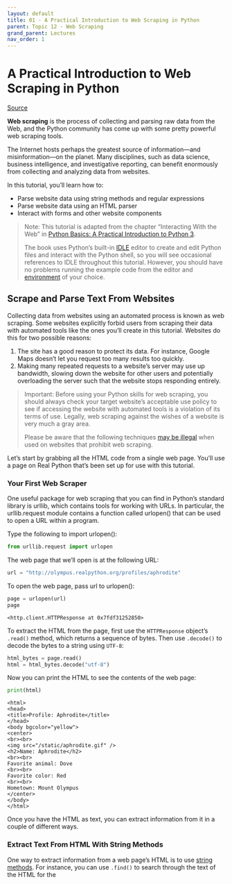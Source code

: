 ```yaml
---
layout: default
title: 01 - A Practical Introduction to Web Scraping in Python
parent: Topic 12 - Web Scraping
grand_parent: Lectures
nav_order: 1
---
```

# A Practical Introduction to Web Scraping in Python

[Source](https://realpython.com/python-web-scraping-practical-introduction/)

**Web scraping** is the process of collecting and parsing raw data from the Web, and the Python community has come up with some pretty powerful web scraping tools.

The Internet hosts perhaps the greatest source of information—and misinformation—on the planet. Many disciplines, such as data science, business intelligence, and investigative reporting, can benefit enormously from collecting and analyzing data from websites.

In this tutorial, you’ll learn how to:

* Parse website data using string methods and regular expressions
* Parse website data using an HTML parser
* Interact with forms and other website components

> Note: This tutorial is adapted from the chapter “Interacting With the Web” in [Python Basics: A Practical Introduction to Python 3](https://realpython.com/products/python-basics-book/).
>
> The book uses Python’s built-in [IDLE](https://realpython.com/python-idle/) editor to create and edit Python files and interact with the Python shell, so you will see occasional references to IDLE throughout this tutorial. However, you should have no problems running the example code from the editor and [environment](https://realpython.com/effective-python-environment/) of your choice.

## Scrape and Parse Text From Websites

Collecting data from websites using an automated process is known as web scraping. Some websites explicitly forbid users from scraping their data with automated tools like the ones you’ll create in this tutorial. Websites do this for two possible reasons:

1. The site has a good reason to protect its data. For instance, Google Maps doesn’t let you request too many results too quickly.
2. Making many repeated requests to a website’s server may use up bandwidth, slowing down the website for other users and potentially overloading the server such that the website stops responding entirely.

>Important: Before using your Python skills for web scraping, you should always check your target website’s acceptable use policy to see if accessing the website with automated tools is a violation of its terms of use. Legally, web scraping against the wishes of a website is very much a gray area.
>
>Please be aware that the following techniques [may be illegal](https://en.wikipedia.org/wiki/Web_scraping#Legal_issues) when used on websites that prohibit web scraping.

Let’s start by grabbing all the HTML code from a single web page. You’ll use a page on Real Python that’s been set up for use with this tutorial.

### Your First Web Scraper

One useful package for web scraping that you can find in Python’s standard library is urllib, which contains tools for working with URLs. In particular, the urllib.request module contains a function called urlopen() that can be used to open a URL within a program.

Type the following to import urlopen():


```python
from urllib.request import urlopen
```

The web page that we’ll open is at the following URL:


```python
url = "http://olympus.realpython.org/profiles/aphrodite"
```

To open the web page, pass url to urlopen():


```python
page = urlopen(url)
page
```




    <http.client.HTTPResponse at 0x7fdf31252850>



To extract the HTML from the page, first use the `HTTPResponse` object’s `.read()` method, which returns a sequence of bytes. Then use `.decode()` to decode the bytes to a string using `UTF-8`:


```python
html_bytes = page.read()
html = html_bytes.decode("utf-8")
```

Now you can print the HTML to see the contents of the web page:


```python
print(html)
```

    <html>
    <head>
    <title>Profile: Aphrodite</title>
    </head>
    <body bgcolor="yellow">
    <center>
    <br><br>
    <img src="/static/aphrodite.gif" />
    <h2>Name: Aphrodite</h2>
    <br><br>
    Favorite animal: Dove
    <br><br>
    Favorite color: Red
    <br><br>
    Hometown: Mount Olympus
    </center>
    </body>
    </html>
    


Once you have the HTML as text, you can extract information from it in a couple of different ways.

### Extract Text From HTML With String Methods

One way to extract information from a web page’s HTML is to use [string methods](https://realpython.com/python-strings/#built-in-string-methods). For instance, you can use `.find()` to search through the text of the HTML for the <title> tags and extract the title of the web page.

Let’s extract the title of the web page you requested in the previous example. If you know the index of the first character of the title and the first character of the closing `</title>` tag, then you can use a [string slice](https://realpython.com/python-strings/#string-slicing) to extract the title.

Since `.find()` returns the index of the first occurrence of a substring, you can get the index of the opening `<title>` tag by passing the string `"<title>"` to `.find()`:


```python
title_index = html.find("<title>")
title_index
```




    14



You don’t want the index of the `<title>` tag, though. You want the index of the title itself. To get the index of the first letter in the title, you can add the length of the string "`<title>"` to title_index:


```python
start_index = title_index + len("<title>")
start_index
```




    21



Now get the index of the closing `</title>` tag by passing the string `"</title>"` to .find():


```python
end_index = html.find("</title>")
end_index
```




    39



Finally, you can extract the title by slicing the html string:


```python
title = html[start_index:end_index]
title
```




    'Profile: Aphrodite'



Real-world HTML can be much more complicated and far less predictable than the HTML on the Aphrodite profile page. Here’s another profile page with some messier HTML that you can scrape:


```python
url = "http://olympus.realpython.org/profiles/poseidon"
```

Try extracting the title from this new URL using the same method as the previous example:


```python
url = "http://olympus.realpython.org/profiles/poseidon"
page = urlopen(url)
html = page.read().decode("utf-8")
start_index = html.find("<title>") + len("<title>")
end_index = html.find("</title>")
title = html[start_index:end_index]
title
```




    '\n<head>\n<title >Profile: Poseidon'



Whoops! There’s a bit of HTML mixed in with the title. Why’s that?

The HTML for the `/profiles/poseidon` page looks similar to the `/profiles/aphrodite` page, but there’s a small difference. The opening `<title>` tag has an extra space before the closing angle bracket (`>`), rendering it as <title >.

`html.find("<title>")` returns -1 because the exact substring `"<title>"` doesn’t exist. When -1 is added to `len("<title>")`, which is 7, the start_index variable is assigned the value 6.

The character at index 6 of the string html is a newline character (`\n`) right before the opening angle bracket (`<`) of the `<head>` tag. This means that `html[start_index:end_index]` returns all the HTML starting with that newline and ending just before the `</title>` tag.

These sorts of problems can occur in countless unpredictable ways. You need a more reliable way to extract text from HTML.

### A Primer on Regular Expressions

**Regular expressions** or **regexes** for short—are patterns that can be used to search for text within a string. Python supports regular expressions through the standard library’s re module.

>Note: Regular expressions aren’t particular to Python. They’re a general programming concept and can be used with any programming language.

To work with regular expressions, the first thing you need to do is import the re module:


```python
import re
```

Regular expressions use special characters called **metacharacters** to denote different patterns. For instance, the asterisk character (`*`) stands for zero or more of whatever comes just before the asterisk.

In the following example, you use `findall()` to find any text within a string that matches a given regular expression:


```python
re.findall("ab*c", "ac")
```




    ['ac']



The first argument of `re.findall()` is the regular expression that you want to match, and the second argument is the string to test. In the above example, you search for the pattern `"ab*c"` in the string `"ac"`.

The regular expression `"ab*c"` matches any part of the string that begins with an `"a"`, ends with a `"c"`, and has zero or more instances of `"b"` between the two. `re.findall()` returns a list of all matches. The string `"ac"` matches this pattern, so it’s returned in the list.

Here’s the same pattern applied to different strings:


```python
re.findall("ab*c", "abcd")
```




    ['abc']




```python
re.findall("ab*c", "acc")
```




    ['ac']




```python
re.findall("ab*c", "abcac")
```




    ['abc', 'ac']




```python
re.findall("ab*c", "abdc")
```




    []



Notice that if no match is found, then `findall()` returns an empty list.

Pattern matching is case sensitive. If you want to match this pattern regardless of the case, then you can pass a third argument with the value `re.IGNORECASE`:


```python
re.findall("ab*c", "ABC")
```




    []




```python
re.findall("ab*c", "ABC", re.IGNORECASE)
```




    ['ABC']



You can use a period (`.`) to stand for any single character in a regular expression. For instance, you could find all the strings that contain the letters "a" and "c" separated by a single character as follows:


```python
re.findall("a.c", "abc")
```




    ['abc']




```python
re.findall("a.c", "abbc")
```




    []




```python
re.findall("a.c", "ac")
```




    []




```python
re.findall("a.c", "acc")
```




    ['acc']



The pattern `.*` inside a regular expression stands for any character repeated any number of times. For instance, `"a.*c"` can be used to find every substring that starts with `"a"` and ends with `"c"`, regardless of which letter—or letters—are in between:


```python
re.findall("a.*c", "abc")
```




    ['abc']




```python
re.findall("a.*c", "abbc")
```




    ['abbc']




```python
re.findall("a.*c", "ac")
```




    ['ac']




```python
re.findall("a.*c", "acc")
```




    ['acc']



Often, you use `re.search()` to search for a particular pattern inside a string. This function is somewhat more complicated than `re.findall()` because it returns an object called a `MatchObject` that stores different groups of data. This is because there might be matches inside other matches, and `re.search()` returns every possible result.

The details of the `MatchObject` are irrelevant here. For now, just know that calling `.group()` on a `MatchObject` will return the first and most inclusive result, which in most cases is just what you want:


```python
match_results = re.search("ab*c", "ABC", re.IGNORECASE)
match_results.group()
```




    'ABC'



There’s one more function in the re module that’s useful for parsing out text. `re.sub()`, which is short for substitute, allows you to replace text in a string that matches a regular expression with new text. It behaves sort of like the `.replace()` string method.

The arguments passed to `re.sub()` are the regular expression, followed by the replacement text, followed by the string. Here’s an example:


```python
string = "Everything is <replaced> if it's in <tags>."
string = re.sub("<.*>", "ELEPHANTS", string)
string
```




    'Everything is ELEPHANTS.'



Perhaps that wasn’t quite what you expected to happen.

`re.sub()` uses the regular expression `"<.*>"` to find and replace everything between the first `<` and last `>`, which spans from the beginning of `<replaced>` to the end of `<tags>`. This is because Python’s regular expressions are greedy, meaning they try to find the longest possible match when characters like `*` are used.

Alternatively, you can use the non-greedy matching pattern `*?`, which works the same way as `*` except that it matches the shortest possible string of text:


```python
string = "Everything is <replaced> if it's in <tags>."
string = re.sub("<.*?>", "ELEPHANTS", string)
string
```




    "Everything is ELEPHANTS if it's in ELEPHANTS."



This time, `re.sub()` finds two matches, `<replaced>` and `<tags>`, and substitutes the string `"ELEPHANTS"` for both matches.

### Extract Text From HTML With Regular Expressions

Armed with all this knowledge, let’s now try to parse out the title from a [new profile page](http://olympus.realpython.org/profiles/dionysus), which includes this rather carelessly written line of HTML:

```html
<TITLE >Profile: Dionysus</title  / >
```

The `.find()` method would have a difficult time dealing with the inconsistencies here, but with the clever use of regular expressions, you can handle this code quickly and efficiently:


```python
import re
from urllib.request import urlopen

url = "http://olympus.realpython.org/profiles/dionysus"
page = urlopen(url)
html = page.read().decode("utf-8")

pattern = "<title.*?>.*?</title.*?>"
match_results = re.search(pattern, html, re.IGNORECASE)
title = match_results.group()
title = re.sub("<.*?>", "", title) # Remove HTML tags

print(title)
```

    Profile: Dionysus


Let’s take a closer look at the first regular expression in the pattern string by breaking it down into three parts:

1. **`<title.*?>`** matches the opening `<TITLE >` tag in html. The `<title` part of the pattern matches with `<TITLE` because `re.search()` is called with `re.IGNORECASE`, and `.*?>` matches any text after `<TITLE` up to the first instance of `>`.
2. **`.*?`** non-greedily matches all text after the opening `<TITLE >`, stopping at the first match for `</title.*?>`.
3. **`</title.*?>`** differs from the first pattern only in its use of the `/` character, so it matches the closing `</title / >` tag in html.

The second regular expression, the string `"<.*?>"`, also uses the non-greedy `.*?` to match all the HTML tags in the title string. By replacing any matches with `""`, `re.sub()` removes all the tags and returns only the text.

>Note: Web scraping in Python or any other language can be tedious. No two websites are organized the same way, and HTML is often messy. Moreover, websites change over time. Web scrapers that work today are not guaranteed to work next year—or next week, for that matter!

Regular expressions are a powerful tool when used correctly. This introduction barely scratches the surface. For more about regular expressions and how to use them, check out the two-part series [Regular Expressions: Regexes in Python](https://realpython.com/regex-python/).

### Check Your Understanding 1

Write a program that grabs the full HTML from the following URL:

```python
url = "http://olympus.realpython.org/profiles/dionysus"
```

Then use `.find()` to display the text following `“Name:”` and `“Favorite Color:”` (not including any leading spaces or trailing HTML tags that might appear on the same line).

## Use an HTML Parser for Web Scraping in Python

Although regular expressions are great for pattern matching in general, sometimes it’s easier to use an HTML parser that’s explicitly designed for parsing out HTML pages. There are many Python tools written for this purpose, but the Beautiful Soup library is a good one to start with.

### Install Beautiful Soup

To install Beautiful Soup, you can run the following in your terminal:

```bash
$ python3 -m pip install beautifulsoup4
```

Run pip show to see the details of the package you just installed:

```bash
$ python3 -m pip show beautifulsoup4
Name: beautifulsoup4
Version: 4.9.1
Summary: Screen-scraping library
Home-page: http://www.crummy.com/software/BeautifulSoup/bs4/
Author: Leonard Richardson
Author-email: leonardr@segfault.org
License: MIT
Location: c:\realpython\venv\lib\site-packages
Requires:
Required-by:
```

### Create a BeautifulSoup Object

Type the following program into a new editor window:


```python
from bs4 import BeautifulSoup
from urllib.request import urlopen

url = "http://olympus.realpython.org/profiles/dionysus"
page = urlopen(url)
html = page.read().decode("utf-8")
soup = BeautifulSoup(html, "html.parser")
```

This program does three things:

1. Opens the URL http://olympus.realpython.org/profiles/dionysus using `urlopen()` from the `urllib.request` module
2. Reads the HTML from the page as a string and assigns it to the html variable
3. Creates a `BeautifulSoup` object and assigns it to the soup variable

The `BeautifulSoup` object assigned to soup is created with two arguments. The first argument is the HTML to be parsed, and the second argument, the string `"html.parser"`, tells the object which parser to use behind the scenes. `"html.parser"` represents Python’s built-in HTML parser.

### Use a BeautifulSoup Object

Save and run the above program. When it’s finished running, you can use the soup variable in the interactive window to parse the content of html in various ways.

For example, `BeautifulSoup` objects have a `.get_text()` method that can be used to extract all the text from the document and automatically remove any HTML tags.

Type the following code:


```python
print(soup.get_text())
```

    
    
    Profile: Dionysus
    
    
    
    
    
    Name: Dionysus
    
    Hometown: Mount Olympus
    
    Favorite animal: Leopard 
    
    Favorite Color: Wine
    
    
    
    


There are a lot of blank lines in this output. These are the result of newline characters in the HTML document’s text. You can remove them with the string `.replace()` method if you need to.

Often, you need to get only specific text from an HTML document. Using Beautiful Soup first to extract the text and then using the `.find()` string method is sometimes easier than working with regular expressions.

However, sometimes the HTML tags themselves are the elements that point out the data you want to retrieve. For instance, perhaps you want to retrieve the URLs for all the images on the page. These links are contained in the src attribute of `<img>` HTML tags.

In this case, you can use `find_all()` to return a list of all instances of that particular tag:


```python
soup.find_all("img")
```




    [<img src="/static/dionysus.jpg"/>, <img src="/static/grapes.png"/>]



This returns a list of all `<img>` tags in the HTML document. The objects in the list look like they might be strings representing the tags, but they’re actually instances of the Tag object provided by Beautiful Soup. Tag objects provide a simple interface for working with the information they contain.

Let’s explore this a little by first unpacking the Tag objects from the list:


```python
image1, image2 = soup.find_all("img")
```

Each Tag object has a `.name` property that returns a string containing the HTML tag type:


```python
image1.name
```




    'img'



You can access the HTML attributes of the Tag object by putting their name between square brackets, just as if the attributes were keys in a dictionary.

For example, the `<img src="/static/dionysus.jpg"/>` tag has a single attribute, src, with the value `"/static/dionysus.jpg"`. Likewise, an HTML tag such as the link `<a href="https://realpython.com" target="_blank">` has two attributes, `href` and `target`.

To get the source of the images in the Dionysus profile page, you access the `src` attribute using the dictionary notation mentioned above:


```python
image1["src"]
```




    '/static/dionysus.jpg'




```python
image2["src"]
```




    '/static/grapes.png'



Certain tags in HTML documents can be accessed by properties of the Tag object. For example, to get the <title> tag in a document, you can use the .title property:


```python
soup.title
```




    <title>Profile: Dionysus</title>



If you look at the source of the Dionysus profile by navigating to the profile page, right-clicking on the page, and selecting View page source, then you’ll notice that the `<title>` tag as written in the document looks like this:

```html
<title >Profile: Dionysus</title/>
```

Beautiful Soup automatically cleans up the tags for you by removing the extra space in the opening tag and the extraneous forward slash (`/`) in the closing tag.

You can also retrieve just the string between the title tags with the `.string` property of the Tag object:


```python
soup.title.string
```




    'Profile: Dionysus'



One of the more useful features of Beautiful Soup is the ability to search for specific kinds of tags whose attributes match certain values. For example, if you want to find all the `<img>` tags that have a src attribute equal to the value `/static/dionysus.jpg`, then you can provide the following additional argument to `.find_all()`:


```python
soup.find_all("img", src="/static/dionysus.jpg")
```




    [<img src="/static/dionysus.jpg"/>]



This example is somewhat arbitrary, and the usefulness of this technique may not be apparent from the example. If you spend some time browsing various websites and viewing their page sources, then you’ll notice that many websites have extremely complicated HTML structures.

When scraping data from websites with Python, you’re often interested in particular parts of the page. By spending some time looking through the HTML document, you can identify tags with unique attributes that you can use to extract the data you need.

Then, instead of relying on complicated regular expressions or using `.find()` to search through the document, you can directly access the particular tag you’re interested in and extract the data you need.

In some cases, you may find that Beautiful Soup doesn’t offer the functionality you need. The [lxml](http://lxml.de/) library is somewhat trickier to get started with but offers far more flexibility than Beautiful Soup for parsing HTML documents. You may want to check it out once you’re comfortable using Beautiful Soup.

> Note: HTML parsers like Beautiful Soup can save you a lot of time and effort when it comes to locating specific data in web pages. However, sometimes HTML is so poorly written and disorganized that even a sophisticated parser like Beautiful Soup can’t interpret the HTML tags properly.
>
> In this case, you’re often left with using `.find()` and regular expression techniques to try to parse out the information you need.

BeautifulSoup is great for scraping data from a website’s HTML, but it doesn’t provide any way to work with HTML forms. For example, if you need to search a website for some query and then scrape the results, then BeautifulSoup alone won’t get you very far.

### Check Your Understanding

Write a program that grabs the full HTML from the page at the URL http://olympus.realpython.org/profiles.

Using Beautiful Soup, print out a list of all the links on the page by looking for HTML tags with the name a and retrieving the value taken on by the href attribute of each tag.

The final output should look like this:

```bash
http://olympus.realpython.org/profiles/aphrodite
http://olympus.realpython.org/profiles/poseidon
http://olympus.realpython.org/profiles/dionysus
```

## Interact With HTML Forms

The `urllib` module you’ve been working with so far in this tutorial is well suited for requesting the contents of a web page. Sometimes, though, you need to interact with a web page to obtain the content you need. For example, you might need to submit a form or click a button to display hidden content.

The Python standard library doesn’t provide a built-in means for working with web pages interactively, but many third-party packages are available from PyPI. Among these, `MechanicalSoup` is a popular and relatively straightforward package to use.

In essence, `MechanicalSoup` installs what’s known as a headless browser, which is a web browser with no graphical user interface. This browser is controlled programmatically via a Python program.

### Install MechanicalSoup

You can install `MechanicalSoup` with pip in your terminal:

```bash
$ python3 -m pip install MechanicalSoup
```

You can now view some details about the package with pip show:


```python
!pip show mechanicalsoup
```

    Name: MechanicalSoup
    Version: 1.1.0
    Summary: A Python library for automating interaction with websites
    Home-page: https://mechanicalsoup.readthedocs.io/
    Author: 
    Author-email: 
    License: MIT
    Location: /Users/bk/opt/miniconda3/envs/cmu39/lib/python3.9/site-packages
    Requires: beautifulsoup4, requests, lxml
    Required-by: 


In particular, notice that the latest version at the time of writing was 1.1.0. You’ll need to close and restart your IDLE session for MechanicalSoup to load and be recognized after it’s been installed.

### Create a Browser Object

Type the following into IDLE’s interactive window:


```python
import mechanicalsoup
browser = mechanicalsoup.Browser()
```

Browser objects represent the headless web browser. You can use them to request a page from the Internet by passing a URL to their `.get()` method:


```python
url = "http://olympus.realpython.org/login"
page = browser.get(url)
```

`page` is a Response object that stores the response from requesting the URL from the browser:


```python
page
```




    <Response [200]>



The number `200` represents the status code returned by the request. A status code of `200` means that the request was successful. An unsuccessful request might show a status code of `404` if the URL doesn’t exist or `500` if there’s a server error when making the request.

`MechanicalSoup` uses `BeautifulSoup` to parse the HTML from the `request`. `page` has a `.soup` attribute that represents a BeautifulSoup object:


```python
type(page.soup)
```




    bs4.BeautifulSoup



You can view the HTML by inspecting the .soup attribute:


```python
page.soup
```




    <html>
    <head>
    <title>Log In</title>
    </head>
    <body bgcolor="yellow">
    <center>
    <br/><br/>
    <h2>Please log in to access Mount Olympus:</h2>
    <br/><br/>
    <form action="/login" method="post" name="login">
    Username: <input name="user" type="text"/><br/>
    Password: <input name="pwd" type="password"/><br/><br/>
    <input type="submit" value="Submit"/>
    </form>
    </center>
    </body>
    </html>



Notice this page has a `<form>` on it with `<input>` elements for a `username` and a `password`.

### Submit a Form With MechanicalSoup

Open the `/login` page from the previous example in a browser and look at it yourself before moving on. Try typing in a random username and password combination. If you guess incorrectly, then the message `“Wrong username or password!”` is displayed at the bottom of the page.

However, if you provide the correct login credentials (username zeus and password ThunderDude), then you’re redirected to the `/profiles` page.

In the next example, you’ll see how to use `MechanicalSoup` to fill out and submit this form using Python!

The important section of HTML code is the login form—that is, everything inside the `<form>` tags. The `<form>` on this page has the name attribute set to login. This form contains two `<input>` elements, one named `user` and the other named `pwd`. The third `<input>` element is the `Submit` button.

Now that you know the underlying structure of the login form, as well as the credentials needed to log in, let’s take a look at a program. that fills the form out and submits it.

In a new editor window, type in the following program:


```python
import mechanicalsoup

# 1
browser = mechanicalsoup.Browser()
url = "http://olympus.realpython.org/login"
login_page = browser.get(url)
login_html = login_page.soup

# 2
form = login_html.select("form")[0]
form.select("input")[0]["value"] = "zeus"
form.select("input")[1]["value"] = "ThunderDude"

# 3
profiles_page = browser.submit(form, login_page.url)
```

You can confirm that you successfully logged in by typing the following into the interactive window:


```python
profiles_page.url
```




    'http://olympus.realpython.org/profiles'



Let’s break down the above example:

1. You create a Browser instance and use it to request the URL http://olympus.realpython.org/login. You assign the HTML content of the page to the `login_html` variable using the `.soup` property.
2. `login_html.select("form")` returns a list of all `<form>` elements on the page. Since the page has only one `<form>` element, you can access the form by retrieving the element at index 0 of the list. The next two lines select the username and password inputs and set their value to "zeus" and "ThunderDude", respectively.
3. You submit the form with `browser.submit()`. Notice that you pass two arguments to this method, the form object and the URL of the `login_page`, which you access via `login_page.url`.

In the interactive window, you confirm that the submission successfully redirected to the `/profiles` page. If something had gone wrong, then the value of `profiles_page.url` would still be "http://olympus.realpython.org/login".

> Note: Hackers can use automated programs like the one above to brute force logins by rapidly trying many different usernames and passwords until they find a working combination.
>
> Besides this being highly illegal, almost all websites these days lock you out and report your IP address if they see you making too many failed requests, so don’t try it!

Now that we have the `profiles_page` variable set, let’s see how to programmatically obtain the URL for each link on the `/profiles` page.

To do this, you use `.select()` again, this time passing the string `"a"` to select all the `<a>` anchor elements on the page:


```python
links = profiles_page.soup.select("a")
```

Now you can iterate over each link and print the `href` attribute:


```python
for link in links:
    address = link["href"]
    text = link.text
    print(f"{text}: {address}")
```

    Aphrodite: /profiles/aphrodite
    Poseidon: /profiles/poseidon
    Dionysus: /profiles/dionysus


The URLs contained in each href attribute are relative URLs, which aren’t very helpful if you want to navigate to them later using MechanicalSoup. If you happen to know the full URL, then you can assign the portion needed to construct a full URL.

In this case, the base URL is just http://olympus.realpython.org. Then you can concatenate the base URL with the relative URLs found in the `src` attribute:


```python
base_url = "http://olympus.realpython.org"
for link in links:
    address = base_url + link["href"]
    text = link.text
    print(f"{text}: {address}")
```

    Aphrodite: http://olympus.realpython.org/profiles/aphrodite
    Poseidon: http://olympus.realpython.org/profiles/poseidon
    Dionysus: http://olympus.realpython.org/profiles/dionysus


You can do a lot with just `.get()`, `.select()`, and `.submit()`. That said, MechanicalSoup is capable of much more. To learn more about MechanicalSoup, check out the [official docs](https://mechanicalsoup.readthedocs.io/en/stable/).

### Check Your Understanding 3

Use MechanicalSoup to provide the correct username (zeus) and password (ThunderDude) to the login form located at the URL http://olympus.realpython.org/login.

Once the form is submitted, display the title of the current page to determine that you’ve been redirected to the /profiles page.

Your program should print the text `<title>All Profiles</title>`.

## Interact With Websites in Real Time

Sometimes you want to be able to fetch real-time data from a website that offers continually updated information.

In the dark days before you learned Python programming, you had to sit in front of a browser, clicking the Refresh button to reload the page each time you wanted to check if updated content was available. But now you can automate this process using the `.get()` method of the MechanicalSoup Browser object.

Open your browser of choice and navigate to the URL http://olympus.realpython.org/dice. This `/dice` page simulates a roll of a six-sided die, updating the result each time you refresh the browser. Below, you’ll write a program that repeatedly scrapes the page for a new result.

The first thing you need to do is determine which element on the page contains the result of the die roll. Do this now by right-clicking anywhere on the page and selecting View page source. A little more than halfway down the HTML code is an `<h2>` tag that looks like this:

```html
<h2 id="result">4</h2>
```
    
The text of the `<h2>` tag might be different for you, but this is the page element you need for scraping the result.

> Note: For this example, you can easily check that there’s only one element on the page with `id="result"`. Although the `id` attribute is supposed to be unique, in practice you should always check that the element you’re interested in is uniquely identified.
Let’s start by writing a simple program that opens the /dice page, scrapes the result, and prints it to the console:


```python
import mechanicalsoup

browser = mechanicalsoup.Browser()
page = browser.get("http://olympus.realpython.org/dice")
tag = page.soup.select("#result")[0]
result = tag.text

print(f"The result of your dice roll is: {result}")
```

    The result of your dice roll is: 1


This example uses the BeautifulSoup object’s `.select()` method to find the element with `id=result`. The string `"#result"` that you pass to `.select()` uses the [CSS ID selector](https://developer.mozilla.org/en-US/docs/Web/CSS/ID_selectors) `#` to indicate that result is an id value.

To periodically get a new result, you’ll need to create a loop that loads the page at each step. So everything below the line `browser = mechanicalsoup.Browser()` in the above code needs to go in the body of the loop.

For this example, let’s get four rolls of the dice at ten-second intervals. To do that, the last line of your code needs to tell Python to pause running for ten seconds. You can do this with [sleep()](https://realpython.com/python-sleep/) from Python’s [time module](https://realpython.com/python-time-module/). sleep() takes a single argument that represents the amount of time to sleep in seconds.

Here’s an example that illustrates how sleep() works:


```python
import time

print("I'm about to wait for five seconds...")
time.sleep(5)
print("Done waiting!")
```

    I'm about to wait for five seconds...
    Done waiting!


When you run this code, you’ll see that the "Done waiting!" message isn’t displayed until 5 seconds have passed from when the first `print()` function was executed.

For the die roll example, you’ll need to pass the number 10 to `sleep()`. Here’s the updated program:


```python
import time
import mechanicalsoup

browser = mechanicalsoup.Browser()

for i in range(4):
    page = browser.get("http://olympus.realpython.org/dice")
    tag = page.soup.select("#result")[0]
    result = tag.text
    print(f"The result of your dice roll is: {result}")
    time.sleep(10)
    
```

    The result of your dice roll is: 1
    The result of your dice roll is: 3
    The result of your dice roll is: 4


When you run the program, you’ll immediately see the first result printed to the console. After ten seconds, the second result is displayed, then the third, and finally the fourth. What happens after the fourth result is printed?

The program continues running for another ten seconds before it finally stops!

Well, of course it does—that’s what you told it to do! But it’s kind of a waste of time. You can stop it from doing this by using an if statement to run `time.sleep()` for only the first three requests:


```python
import time
import mechanicalsoup

browser = mechanicalsoup.Browser()

for i in range(4):
    page = browser.get("http://olympus.realpython.org/dice")
    tag = page.soup.select("#result")[0]
    result = tag.text
    print(f"The result of your dice roll is: {result}")

    # Wait 10 seconds if this isn't the last request
    if i < 3:
        time.sleep(10)
```

With techniques like this, you can scrape data from websites that periodically update their data. However, you should be aware that requesting a page multiple times in rapid succession can be seen as suspicious, or even malicious, use of a website.

> Important: Most websites publish a Terms of Use document. You can often find a link to it in the website’s footer.
>
> Always read this document before attempting to scrape data from a website. If you can’t find the Terms of Use, try to contact the website owner and ask them if they have any policies regarding request volume.
>
> Failure to comply with the Terms of Use could result in your IP being blocked, so be careful and be respectful!
It’s even possible to crash a server with an excessive number of requests, so you can imagine that many websites are concerned about the volume of requests to their server! Always check the Terms of Use and be respectful when sending multiple requests to a website.

## Conclusion

Although it’s possible to parse data from the Web using tools in Python’s standard library, there are many tools on PyPI that can help simplify the process.

In this tutorial, you learned how to:

* Request a web page using Python’s built-in urllib module
* Parse HTML using Beautiful Soup
* Interact with web forms using MechanicalSoup
* Repeatedly request data from a website to check for updates

Writing automated web scraping programs is fun, and the Internet has no shortage of content that can lead to all sorts of exciting projects.

Just remember, not everyone wants you pulling data from their web servers. Always check a website’s Terms of Use before you start scraping, and be respectful about how you time your web requests so that you don’t flood a server with traffic.

## Additional Resources

For more information on web scraping with Python, check out the following resources:

* [Beautiful Soup: Build a Web Scraper With Python](https://realpython.com/beautiful-soup-web-scraper-python/)
* [API Integration in Python](https://realpython.com/api-integration-in-python/)
* [Python & APIs: A Winning Combo for Reading Public Data](https://realpython.com/python-api/)

> Note: If you enjoyed what you learned in this sample from [Python Basics: A Practical Introduction to Python 3](https://realpython.com/products/python-basics-book/), then be sure to check out [the rest of the book](https://realpython.com/products/python-basics-book/).


```python

```
